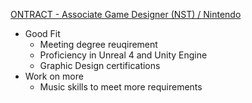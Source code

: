 [ONTRACT - Associate Game Designer (NST) / Nintendo](https://www.indeed.com/jobs?q=game+programmer+UI&l=USA&from=searchOnDesktopSerp&vjk=ab7193caaa191fcd)
- Good Fit
  - Meeting degree reuqirement
  - Proficiency in Unreal 4 and Unity Engine
  - Graphic Design certifications
- Work on more
  - Music skills to meet more requirements
